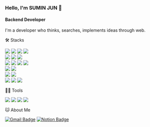 ### Hello, I'm SUMIN JUN 👋

#### Backend Developer    
I'm a developer who thinks, searches, implements ideas through web.


🛠️ Stacks
<p>
<img src="https://img.shields.io/badge/JavaScript-F7DF1E?style=flat-square&logo=JavaScript&logoColor=white"/> <img src="https://img.shields.io/badge/TypeScript-3178C6?style=flat-square&logo=TypeScript&logoColor=white"/> <img src="https://img.shields.io/badge/Python-3766AB?style=flat-square&logo=Python&logoColor=white"/> <img src="https://img.shields.io/badge/Java-007396?style=flat-square&logo=Java&logoColor=white"/>
<br>
<img src="https://img.shields.io/badge/Node.js-5FA04E?style=flat-square&logo=Node.js&logoColor=white"/> <img src="https://img.shields.io/badge/NestJS-E0234E?style=flat-square&logo=NestJS&logoColor=white"/> <img src="https://img.shields.io/badge/express-000000?style=flat-square&logo=express&logoColor=white">
<br>
<img src="https://img.shields.io/badge/html5-E34F26?style=flat-square&logo=html5&logoColor=white"/> <img src="https://img.shields.io/badge/css-1572B6?style=flat-square&logo=css3&logoColor=white"/> <img src="https://img.shields.io/badge/jquery-0769AD?style=flat-square&logo=jquery&logoColor=white"/> <img src="https://img.shields.io/badge/EJS-B4CA65?style=flat-square&logo=EJS&logoColor=white"/> 
<br>
<img src="https://img.shields.io/badge/MySQL-4479A1?style=flat-square&logo=MySQL&logoColor=white"/> <img src="https://img.shields.io/badge/oracle-F80000?style=flat-square&logo=oracle&logoColor=white">  
<br>
<img src="https://img.shields.io/badge/amazonwebservices-232F3E?style=flat-square&logo=amazonwebservices&logoColor=white"/> <img src="https://img.shields.io/badge/googlecloud-4285F4?style=flat-square&logo=googlecloud&logoColor=white"/> 
<br>
<img src="https://img.shields.io/badge/notion-000000?style=flat-square&logo=notion&logoColor=white"/> <img src="https://img.shields.io/badge/slack-4A154B?style=flat-square&logo=slack&logoColor=white"/> <img src="https://img.shields.io/badge/Git-F05032?style=flat-square&logo=Git&logoColor=white"/> 


💪🏼 Tools 

 <img src="https://img.shields.io/badge/Visual Studio Code-007ACC?style=flat-square&logo=Visual Studio Code&logoColor=white"/> <img src="https://img.shields.io/badge/GitHub-181717?style=flat-square&logo=GitHub&logoColor=white"/> <img src="https://img.shields.io/badge/Eclipse IDE-2C2255?style=flat-square&logo=Eclipse IDE&logoColor=white"/> <img src="https://img.shields.io/badge/IntelliJ IDEA-000000?style=flat-square&logo=IntelliJ IDEA&logoColor=white"/> 

🐱 About Me

[![Gmail Badge](https://img.shields.io/badge/Gmail-d14836?style=flat-square&logo=Gmail&logoColor=white&link=mailto:su91582710@gmail.com)](mailto:su91582710@gmail.com) [![Notion Badge](https://img.shields.io/badge/Notion-000000?style=flat-square&logo=Notion&logoColor=white&link=https://www.notion.so/ineffible/mm-6bbc43d2448a4d5a84ac119856776ec1?pvs=4)](https://www.notion.so/ineffible/mm-6bbc43d2448a4d5a84ac119856776ec1?pvs=4)


